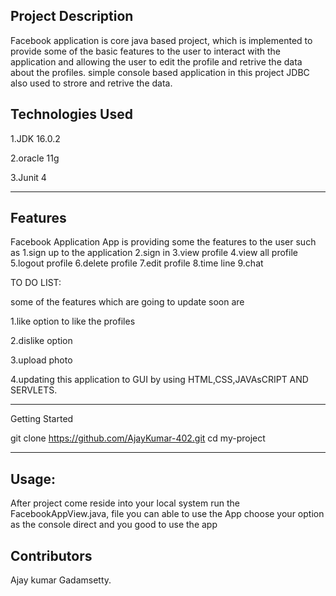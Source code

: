 Project Description
-------------------------------------------------------------------------------
Facebook application is core java based project, which is implemented to provide some of the basic features to the user to interact with the application and allowing the user to edit the profile and retrive the data about the profiles. simple console based application in this project JDBC also used to strore and retrive the data.

Technologies Used
----------------------------------------------------------------------------------

1.JDK 16.0.2 

2.oracle 11g

3.Junit 4

-----------------------------------------------------------------------------------
Features
--------------------------------------------------------------------------------------
Facebook Application App is providing some the features to the user such as 
1.sign up to the application 2.sign in 3.view profile 4.view all profile 5.logout profile 6.delete profile 7.edit profile 8.time line 9.chat

TO DO LIST:

some of the features which are going to update soon are

1.like option to like the profiles 

2.dislike option

3.upload photo 

4.updating this application to GUI by using HTML,CSS,JAVAsCRIPT AND SERVLETS.

-------------------------------------------------------------------------------

Getting Started


git clone https://github.com/AjayKumar-402.git cd my-project

-------------------------------------------------------------------------------
Usage:
------------------------------------------------------------------------------

After project come reside into your local system run the FacebookAppView.java, file you can able to use the App choose your option as the console direct and you good to use the app

Contributors
---------------------------------------------------
Ajay kumar Gadamsetty.
